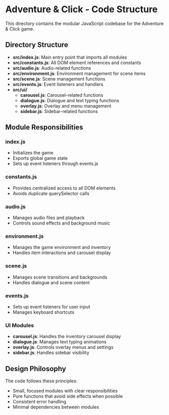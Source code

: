 # Adventure & Click - Code Structure

This directory contains the modular JavaScript codebase for the Adventure & Click game. 

## Directory Structure

- **src/index.js**: Main entry point that imports all modules
- **src/constants.js**: All DOM element references and constants
- **src/audio.js**: Audio-related functions
- **src/environment.js**: Environment management for scene items
- **src/scene.js**: Scene management functions
- **src/events.js**: Event listeners and handlers
- **src/ui/**
  - **carousel.js**: Carousel-related functions
  - **dialogue.js**: Dialogue and text typing functions
  - **overlay.js**: Overlay and menu management
  - **sidebar.js**: Sidebar-related functions

## Module Responsibilities

### index.js
- Initializes the game
- Exports global game state
- Sets up event listeners through events.js

### constants.js
- Provides centralized access to all DOM elements
- Avoids duplicate querySelector calls

### audio.js
- Manages audio files and playback
- Controls sound effects and background music

### environment.js
- Manages the game environment and inventory
- Handles item interactions and carousel display

### scene.js
- Manages scene transitions and backgrounds
- Handles dialogue and scene content

### events.js
- Sets up event listeners for user input
- Manages keyboard shortcuts

### UI Modules
- **carousel.js**: Handles the inventory carousel display
- **dialogue.js**: Manages text typing animations
- **overlay.js**: Controls overlay menus and settings
- **sidebar.js**: Handles sidebar visibility

## Design Philosophy

The code follows these principles:
- Small, focused modules with clear responsibilities
- Pure functions that avoid side effects when possible
- Consistent error handling
- Minimal dependencies between modules 